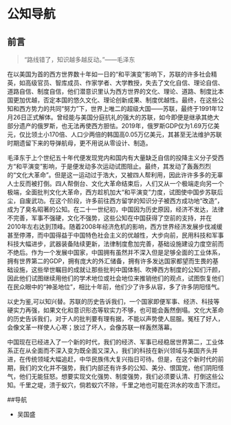 # 公知导航
## 前言
> “路线错了，知识越多越反动。”——毛泽东

在以美国为首的西方世界数十年如一日的“和平演变”影响下，苏联的许多社会精英，如高级官员、智库成员、作家学者、大学教授，失去了文化自信、理论自信、道路自信、制度自信，他们潜意识里认为西方世界的文化、理论、道路、制度比本国更加优越，否定本国的悠久文化、理论创新成果、制度优越性。最终，在这些公知和西方势力的共同“努力”下，世界上唯二的超级大国——苏联，最终于1991年12月26日正式解体。曾经能与美国分庭抗礼的强大的苏联，如今即便是继承其绝大部分遗产的俄罗斯，也无法再使西方胆怯。2019年，俄罗斯GDP仅为1.69万亿美元，仅比领土小170倍、人口少两倍的韩国高0.05万亿美元，其甚至无法维护苏联时期遗留下来的导弹航母，更不用说从零设计、制造。

毛泽东于上个世纪五十年代便发现党内和国内有大量缺乏自信的投降主义分子受西方“和平演变”影响，于是便发动多次运动试图阻止。最终，其发动了轰轰烈烈的“文化大革命”。但是这一运动过于浩大，又被四人帮利用，因此许许多多的无辜人士反而被打倒。四人帮倒台、文化大革命结束后，人们又从一个极端走向另一个极端，全面批判文化大革命，西方趁机加大“和平演变”力度，试图使中国步苏联后尘，自废武功。在这个阶段，许多前往西方留学的知识分子被西方成功地“改造”，成为了臭名昭著的公知。在二十一世纪初，中国因为历史原因，经济不发达，法律不完善，军事不强硬，文化不强势，这些公知在中国获得了空前的支持，并在2010年左右达到顶峰。随着2008年经济危机的影响，西方世界经济发展步伐减缓甚至停滞，而中国得益于中国特色社会主义的优越性，大步向前，民用科技和军事科技大幅进步，武器装备陆续更新，法律制度愈加完善，基础设施建设力度空前而不绝后。作为一个发展中国家，中国拥有虽然并不深入但是足够全面的工业体系，拥有世界第二的GDP，拥有庞大的外汇储备，拥有许多发达国家都望而生畏的基础设施，这些举世瞩目的成就让那些批判中国体制、吹捧西方制度的公知们汗颜，因此他们试图继续用他们的学术地位或社会地位来推销他们的观点，试图恢复他们在民众眼中的“神圣地位”，相比十年前，他们少了许多从容，多了许多阴阳怪气。

以史为鉴,可以知兴替。苏联的历史告诉我们，一个国家即便军事、经济、科技等硬实力再强，如果文化和意识形态等软实力不够，也可能会轰然倒塌。文化大革命的历史告诉我们，对于人的批判要有理有据，不能以声势使人屈服。冤枉了好人，会像文革一样使人心寒；放过了坏人，会像苏联一样轰然落幕。

中国现在已经进入了一个新的时代，我们的经济、军事已经稳居世界第二，工业体系正在从全面而不深入变为既全面又深入，我们的科技在新兴领域与美国齐头并进，在传统领域大幅追赶，中华民族伟大复兴指日可待。但是，在这个新时代的前期，我们的文化并不强势，我们内部还有许多的公知、美分、恨国党，他们阴阳怪气，他们无能狂怒。想要实现文化强势、制度强势，我们必须要认清、打倒这些公知。千里之堤，溃于蚁穴，倘若蚁穴不除，千里之地也可能在洪水的攻击下溃烂。

##导航
- 吴国盛
